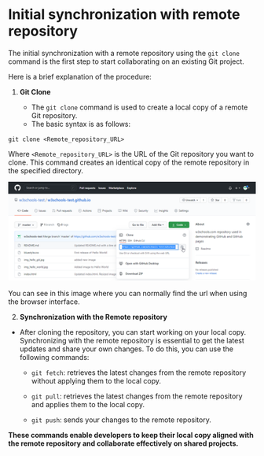 # Initial synchronization with remote repository

The initial synchronization with a remote repository using the `git clone` command is the first step to start collaborating on an existing Git project. 

Here is a brief explanation of the procedure:

1. **Git Clone**

    - The `git clone` command is used to create a local copy of a remote Git repository.
    - The basic syntax is as follows:

```shell
git clone <Remote_repository_URL>
```

Where `<Remote_repository_URL>` is the URL of the Git repository you want to clone. This command creates an identical copy of the remote repository in the specified directory.

![](img/img_github_clone_url.png)

You can see in this image where you can normally find the url when using the browser interface.

2. **Synchronization with the Remote repository**

- After cloning the repository, you can start working on your local copy. Synchronizing with the remote repository is essential to get the latest updates and share your own changes. To do this, you can use the following commands:

  - `git fetch`: retrieves the latest changes from the remote repository without applying them to the local copy.

  - `git pull`: retrieves the latest changes from the remote repository and applies them to the local copy.

  - `git push`: sends your changes to the remote repository.

**These commands enable developers to keep their local copy aligned with the remote repository and collaborate effectively on shared projects.**
